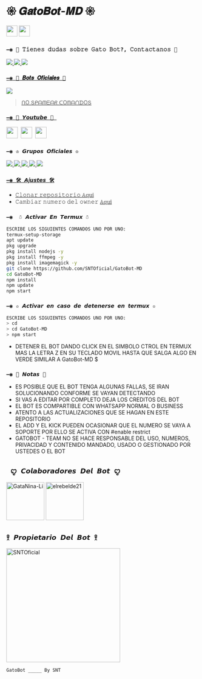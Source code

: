 
# 𑁍 𝑮𝒂𝒕𝒐𝑩𝒐𝒕-𝑴𝑫 𑁍
<img src="https://i.gifer.com/origin/84/84b7d7e62befb51f831bc0ed938c8742.gif" width="29px"> <img src="https://i.gifer.com/origin/84/84b7d7e62befb51f831bc0ed938c8742.gif" width="29px">

### `—◉ 👑 𝚃𝚒𝚎𝚗𝚎𝚜 𝚍𝚞𝚍𝚊𝚜 𝚜𝚘𝚋𝚛𝚎 𝙶𝚊𝚝𝚘 𝙱𝚘𝚝?, 𝙲𝚘𝚗𝚝𝚊𝚌𝚝𝚊𝚗𝚘𝚜 👑`
<a href="https://api.whatsapp.com/send/?phone=595983186566&text&type=phone_number&app_absent=0" target="blank"><img src="https://img.shields.io/badge/❥︎𝑆𝑁𝑇-𝐶𝑟𝑒𝑎𝑑𝑜𝑟-25D366?style=for-the-badge&logo=whatsapp&logoColor=white" />
 <a href="https://instagram.com/gata_dios?igshid=YmMyMTA2M2Y=" target="green"><img src="https://img.shields.io/badge/❥︎𝐺𝑎𝑡𝑎𝐷𝑖𝑜𝑠-𝐶𝑜𝑙𝑎𝑏1 -25D366?style=for-the-badge&logo=instagram&logoColor=pink" />
  <a href="https://api.whatsapp.com/send/?phone=5492266466080&text&type=phone_number&app_absent=0" target="blank"><img src="https://img.shields.io/badge/❥︎𝐸𝑙𝑅𝑒𝑏𝑒𝑙𝑑𝑒-𝐶𝑜𝑙𝑎𝑏2-25D366?style=for-the-badge&logo=whatsapp&logoColor=white" />

### `—◉ 👻 𝑩𝒐𝒕𝒔 𝑶𝒇𝒊𝒄𝒊𝒂𝒍𝒆𝒔 👻`

<a href="https://api.whatsapp.com/send/?phone=52199349&text&type=phone_number&app_absent=0" target="blank"><img src="https://img.shields.io/badge/❥︎BOT-OFICIAL.1-25D366?style=for-the-badge&logo=whatsapp&logoColor=white" />

 > ᑎO Տᑭᗩᗰᗴᗩᖇ ᑕOᗰᗩᑎᗪOՏ

### `—◉ 💠 𝙔𝙤𝙪𝙩𝙪𝙗𝙚 💠 `

<a href="https://www.youtube.com/@Gato-Bot"><img height="30" src="https://img.shields.io/badge/ఌ︎GatoBot-FF0000?style=for-the-badge&logo=youtube&logoColor=white"></a>&nbsp;&nbsp;<a href="https://www.youtube.com/@Gato-Bot"><a href="https://youtube.com/@gatadios"><img height="30" src="https://img.shields.io/badge/ఌ︎GataBot-FF0000?style=for-the-badge&logo=youtube&logoColor=white"></a>&nbsp;&nbsp;<a href="https://www.youtube.com/@TheLoliBot-MD"><img height="30" src="https://img.shields.io/badge/ఌ︎The Loli Bot-FF0000?style=for-the-badge&logo=youtube&logoColor=white"></a>&nbsp;&nbsp;


### `—◉ ♔︎ 𝙂𝙧𝙪𝙥𝙤𝙨 𝙊𝙛𝙞𝙘𝙞𝙖𝙡𝙚𝙨 ♔︎`
<a href="https://chat.whatsapp.com/I1vjFTvfZQbJI4aw0Vj5dk" target="blank"><img src="https://img.shields.io/badge/1- 𝙶𝚛𝚞𝚙𝚘 𝙾𝚏𝚒𝚌𝚒𝚊𝚕 -25D366?style=for-the-badge&logo=WhatsApp&logoColor=green" />
 <a href="https://chat.whatsapp.com/CntRn9MHu6oI29HWU6tVrC" target="blank"><img src="https://img.shields.io/badge/2- 𝙶𝚛𝚞𝚙𝚘 𝙾𝚏𝚒𝚌𝚒𝚊𝚕 -25D366?style=for-the-badge&logo=WhatsApp&logoColor=green" />
    <a href="https://chat.whatsapp.com/GxxpMawzPaW6MR0p2vH432" target="blank"><img src="https://img.shields.io/badge/3- 𝙶𝚛𝚞𝚙𝚘 𝙾𝚏𝚒𝚌𝚒𝚊𝚕 -25D366?style=for-the-badge&logo=WhatsApp&logoColor=green" />
        <a href="https://chat.whatsapp.com/Ko4zt9jzAmr23QVKZypvA5" target="blank"><img src="https://img.shields.io/badge/4- 𝙶𝚛𝚞𝚙𝚘 𝙾𝚏𝚒𝚌𝚒𝚊𝚕 -25D366?style=for-the-badge&logo=WhatsApp&logoColor=green" />
            <a href="https://chat.whatsapp.com/Ecqsehly8Ox2wElR2ccNh2" target="blank"><img src="https://img.shields.io/badge/5- 𝙶𝚛𝚞𝚙𝚘 𝙾𝚏𝚒𝚌𝚒𝚊𝚕 -25D366?style=for-the-badge&logo=WhatsApp&logoColor=green" />
 
### `—◉ 🛠️ 𝘼𝘫𝙪𝙨𝙩𝙚𝙨 🛠️`
- 𝙲𝚕𝚘𝚗𝚊𝚛 𝚛𝚎𝚙𝚘𝚜𝚒𝚝𝚘𝚛𝚒𝚘 [𝔸𝕢𝕦𝕚](https://github.com/SNTOficial/GatoBot-MD/fork)
- 𝙲𝚊𝚖𝚋𝚒𝚊𝚛 𝚗𝚞𝚖𝚎𝚛𝚘 𝚍𝚎𝚕 𝚘𝚠𝚗𝚎𝚛 [𝔸𝕢𝕦𝕚](https://github.com/SNTOficial/GatoBot-MD/blob/master/config.js)

### `—◉  ☃︎ 𝘼𝙘𝙩𝙞𝙫𝙖𝙧 𝙀𝙣 𝙏𝙚𝙧𝙢𝙪𝙭 ☃︎`
```bash
ESCRIBE LOS SIGUIENTES COMANDOS UNO POR UNO:
termux-setup-storage
apt update
pkg upgrade
pkg install nodejs -y
pkg install ffmpeg -y
pkg install imagemagick -y
git clone https://github.com/SNTOficial/GatoBot-MD
cd GatoBot-MD
npm install
npm update
npm start
```


### `—◉ ✫ 𝘼𝙘𝙩𝙞𝙫𝙖𝙧 𝙚𝙣 𝙘𝙖𝙨𝙤 𝙙𝙚 𝙙𝙚𝙩𝙚𝙣𝙚𝙧𝙨𝙚 𝙚𝙣 𝙩𝙚𝙧𝙢𝙪𝙭 ✫`
```bash
ESCRIBE LOS SIGUIENTES COMANDOS UNO POR UNO:
> cd 
> cd GatoBot-MD
> npm start
```


- DETENER EL BOT DANDO CLICK EN EL SIMBOLO CTROL EN TERMUX MAS LA LETRA Z EN SU TECLADO MOVIL HASTA QUE SALGA ALGO EN VERDE SIMILAR A GatoBot-MD $  



### `—◉ 📝 𝙉𝙤𝙩𝙖𝙨 📝`
- ES POSIBLE QUE EL BOT TENGA ALGUNAS FALLAS, SE IRAN SOLUCIONANDO CONFORME SE VAYAN DETECTANDO
- SI VAS A EDITAR POR COMPLETO DEJA LOS CREDITOS DEL BOT 
- EL BOT ES COMPARTIBLE CON WHATSAPP NORMAL O BUSINESS
- ATENTO A LAS ACTUALIZACIONES QUE SE HAGAN EN ESTE REPOSITORIO
- EL ADD Y EL KICK PUEDEN OCASIONAR QUE EL NUMERO SE VAYA A SOPORTE POR ELLO SE ACTIVA CON #enable restrict 
- GATOBOT - TEAM NO SE HACE RESPONSABLE DEL USO, NUMEROS, PRIVACIDAD Y CONTENIDO MANDADO, USADO O GESTIONADO POR USTEDES O EL BOT

## ` ꨄ︎ 𝘾𝙤𝙡𝙖𝙗𝙤𝙧𝙖𝙙𝙤𝙧𝙚𝙨 𝘿𝙚𝙡 𝘽𝙤𝙩 ꨄ︎` 
<a href="https://github.com/GataNina-Li"><img src="https://github.com/GataNina-Li.png" width="100" height="100" alt="GataNina-Li"/></a>
<a href="https://github.com/elrebelde21"><img src="https://github.com/elrebelde21.png" width="100" height="100" alt="elrebelde21"/></a>


## `𖨆 𝙋𝙧𝙤𝙥𝙞𝙚𝙩𝙖𝙧𝙞𝙤 𝘿𝙚𝙡 𝘽𝙤𝙩 𖨆` 

<a href="https://github.com/SNTOficial"><img src="https://github.com/SNTOficial.png" width="300" height="300" alt="SNTOficial"/></a>


`GatoBot _____ By SNT` 
```


